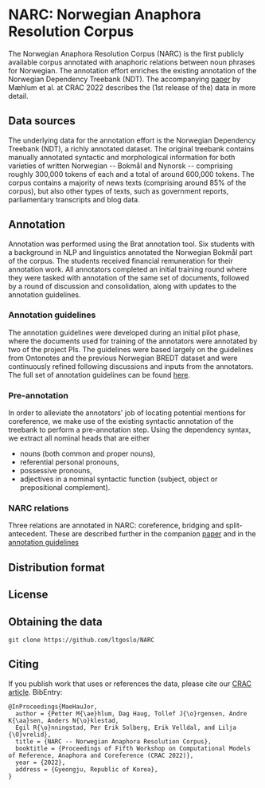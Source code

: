 # NARC: Norwegian Anaphora Resolution Corpus

The Norwegian Anaphora Resolution Corpus (NARC) is the first publicly available corpus annotated with anaphoric relations between noun phrases for Norwegian.
The annotation effort enriches the existing annotation of the Norwegian Dependency Treebank (NDT).
The accompanying [paper](NARC_CRAC.pdf) by Mæhlum et al. at CRAC 2022 describes the (1st release of the) data in more detail.

## Data sources

The underlying data for the annotation effort is the Norwegian Dependency Treebank (NDT), a richly annotated dataset. 
The original treebank contains  manually  annotated  syntactic and morphological information for both varieties of written Norwegian -- Bokmål and Nynorsk -- comprising roughly 300,000 tokens of each and a total of around 600,000 tokens. The corpus contains a majority of news texts (comprising around 85\% of the corpus), but also other types of texts, such as government reports, parliamentary transcripts and blog data.

## Annotation

Annotation was performed using the Brat annotation tool. 
Six students with a background in NLP and linguistics annotated the Norwegian Bokmål part of the corpus. The students received financial remuneration for their annotation work. All annotators completed an initial training round where they were tasked with annotation of the same set of documents, followed by a round of discussion and consolidation, along with updates to the annotation guidelines.

### Annotation guidelines

The annotation guidelines were developed during an initial pilot phase, where the documents used for training of the annotators were annotated by two of the project PIs. The guidelines were based largely on the guidelines from Ontonotes and the previous Norwegian BREDT dataset and were continuously refined following discussions and inputs from the annotators.
The full set of annotation guidelines can be found [here](guidelines/README.md).

### Pre-annotation

In order to alleviate the annotators' job of locating potential  mentions for coreference, we make use of the existing syntactic annotation of the treebank to perform a pre-annotation step. Using the dependency syntax, we extract all nominal heads that are either 
+ nouns (both common and proper nouns), 
+  referential personal pronouns,  
+  possessive pronouns,
+  adjectives in a nominal syntactic function (subject, object or prepositional complement).

### NARC relations

Three relations are annotated in NARC: coreference, bridging and split-antecedent. These are described further in the companion [paper](NARC_CRAC.pdf) and in the [annotation guidelines](guidelines/README.md)

## Distribution format

## License

## Obtaining the data
```
git clone https://github.com/ltgoslo/NARC
```

## Citing

If you publish work that uses or references the data, please cite our [CRAC article](NARC_CRAC.pdf). BibEntry: 

```
@InProceedings{MaeHauJor,
  author = {Petter M{\ae}hlum, Dag Haug, Tollef J{\o}rgensen, Andre K{\aa}sen, Anders N{\o}klestad, 
  Egil R{\o}nningstad, Per Erik Solberg, Erik Velldal, and Lilja {\O}vrelid},
  title = {NARC -- Norwegian Anaphora Resolution Corpus},
  booktitle = {Proceedings of Fifth Workshop on Computational Models of Reference, Anaphora and Coreference (CRAC 2022)},
  year = {2022},
  address = {Gyeongju, Republic of Korea},
}
```
